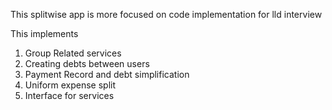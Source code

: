 This splitwise app is more focused on code implementation for lld interview

This implements
1. Group Related services
2. Creating debts between users
3. Payment Record and debt simplification
4. Uniform expense split
5. Interface for services